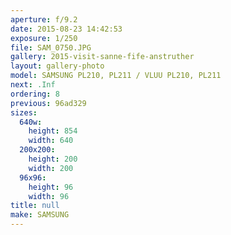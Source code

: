 ```yaml
---
aperture: f/9.2
date: 2015-08-23 14:42:53
exposure: 1/250
file: SAM_0750.JPG
gallery: 2015-visit-sanne-fife-anstruther
layout: gallery-photo
model: SAMSUNG PL210, PL211 / VLUU PL210, PL211
next: .Inf
ordering: 8
previous: 96ad329
sizes:
  640w:
    height: 854
    width: 640
  200x200:
    height: 200
    width: 200
  96x96:
    height: 96
    width: 96
title: null
make: SAMSUNG
---
```

